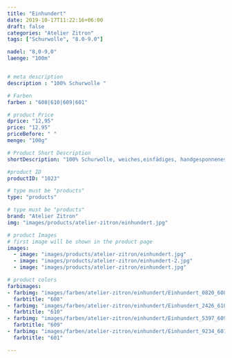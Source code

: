 ```yaml
---
title: "Einhundert"
date: 2019-10-17T11:22:16+06:00
draft: false
categories: "Atelier Zitron"
tags: ["Schurwolle", "8.0-9.0"]	

nadel: "8,0-9,0" 
laenge: "100m"	


# meta description
description : "100% Schurwolle "

# Farben
farben : "608|610|609|601"

# product Price
dprice: "12,95"
price: "12.95"
priceBefore: " "
menge: "100g"

# Product Short Description
shortDescription: "100% Schurwolle, weiches,einfädiges, handgesponnenes Garn für  winterliche Accessoires"

#product ID
productID: "1023"

# type must be "products"
type: "products"

# type must be "products"
brand: "Atelier Zitron"
img: "images/products/atelier-zitron/einhundert.jpg"   

# product Images
# first image will be shown in the product page
images:
  - image: "images/products/atelier-zitron/einhundert.jpg"
  - image: "images/products/atelier-zitron/einhundert-2.jpg"
  - image: "images/products/atelier-zitron/einhundert.jpg"

# product colors
farbimages:
- farbimg: "images/farben/atelier-zitron/einhundert/Einhundert_0820_608_1.jpg"	
  farbtitle: "608"
- farbimg: "images/farben/atelier-zitron/einhundert/Einhundert_2426_610_1.jpg"	
  farbtitle: "610"
- farbimg: "images/farben/atelier-zitron/einhundert/Einhundert_5397_609_1.jpg"	
  farbtitle: "609"
- farbimg: "images/farben/atelier-zitron/einhundert/Einhundert_9234_601_1.jpg"
  farbtitle: "601"

---
```



